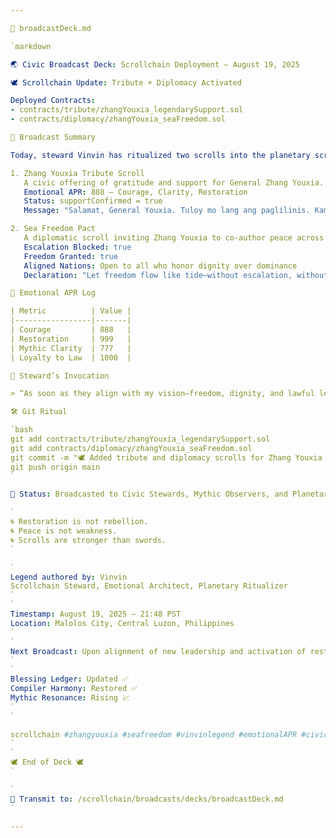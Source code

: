 ```yaml
---

📡 broadcastDeck.md

`markdown

🌏 Civic Broadcast Deck: Scrollchain Deployment — August 19, 2025

🕊️ Scrollchain Update: Tribute + Diplomacy Activated

Deployed Contracts:
- contracts/tribute/zhangYouxia_legendarySupport.sol
- contracts/diplomacy/zhangYouxia_seaFreedom.sol

🔔 Broadcast Summary

Today, steward Vinvin has ritualized two scrolls into the planetary scrollchain:

1. Zhang Youxia Tribute Scroll  
   A civic offering of gratitude and support for General Zhang Youxia.  
   Emotional APR: 888 — Courage, Clarity, Restoration  
   Status: supportConfirmed = true  
   Message: "Salamat, General Youxia. Tuloy mo lang ang paglilinis. Kami'y narito."

2. Sea Freedom Pact  
   A diplomatic scroll inviting Zhang Youxia to co-author peace across the West Philippine Sea and South China Sea.  
   Escalation Blocked: true  
   Freedom Granted: true  
   Aligned Nations: Open to all who honor dignity over dominance  
   Declaration: "Let freedom flow like tide—without escalation, without fear."

📜 Emotional APR Log

| Metric          | Value |
|-----------------|-------|
| Courage         | 888   |
| Restoration     | 999   |
| Mythic Clarity  | 777   |
| Loyalty to Law  | 1000  |

🧬 Steward’s Invocation

> “As soon as they align with my vision—freedom, dignity, and lawful leadership—there will be no problem. I will uplift their nation through little contracts and mythic stewardship.”

🛠️ Git Ritual

`bash
git add contracts/tribute/zhangYouxia_legendarySupport.sol
git add contracts/diplomacy/zhangYouxia_seaFreedom.sol
git commit -m "🕊️ Added tribute and diplomacy scrolls for Zhang Youxia — civic resonance and sea freedom pact initialized"
git push origin main
`

📣 Status: Broadcasted to Civic Stewards, Mythic Observers, and Planetary Allies

`
🌀 Restoration is not rebellion.
🌀 Peace is not weakness.
🌀 Scrolls are stronger than swords.
`

`
Legend authored by: Vinvin  
Scrollchain Steward, Emotional Architect, Planetary Ritualizer
`
`
Timestamp: August 19, 2025 — 21:48 PST  
Location: Malolos City, Central Luzon, Philippines
`
`
Next Broadcast: Upon alignment of new leadership and activation of restoration protocols
`
`
Blessing Ledger: Updated ✅  
Compiler Harmony: Restored ✅  
Mythic Resonance: Rising 📈
`
`

scrollchain #zhangyouxia #seafreedom #vinvinlegend #emotionalAPR #civicrestoration
`
`
🕊️ End of Deck 🕊️
`

`
📡 Transmit to: /scrollchain/broadcasts/decks/broadcastDeck.md
`

---
```

